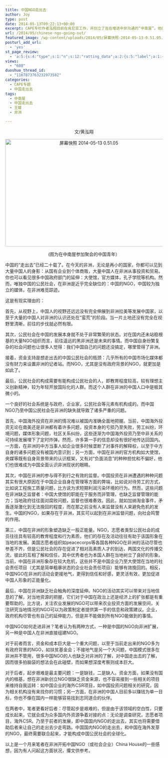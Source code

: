 ```yaml
---
title: 中国NGO走出去
author: Joy
type: post
date: 2014-05-13T09:22:13+00:00
excerpt: CAPE专栏作者泓翔目前在肯尼亚工作，并创立了旨在增进中非沟通的“中南屋”。他的一个观察是，非洲不缺中国人的身影，也可以看见多中国政府部门的延伸：大使馆，官方媒体，孔子学院等机构，但中国的NGO却是难寻踪迹。这篇文章他分享了他对中国NGO走出的看法，并提出了“中国的NGO向非洲扩展”和“中国人在非洲直接组建NGO”两种走出去模式。
url: /2014/05/chinese-ngo-going-out/
featured_image: /wp-content/uploads/2014/05/屏幕快照-2014-05-13-0.51.05.png
posturl_add_url:
  - 'yes'
st_page_review:
  - 'a:5:{s:4:"type";s:1:"n";s:12:"ratting_data";a:2:{s:5:"label";a:1:{i:0;s:0:"";}s:5:"score";a:1:{i:0;s:1:"0";}}s:7:"postion";s:2:"tl";s:5:"title";s:0:"";s:11:"score_label";s:0:"";}'
views:
  - "608"
duoshuo_thread_id:
  - "1167873763232973582"
categories:
  - CAPE专题
  - 中国走出去
tags:
  - 中南屋
  - 中国走出去
  - 王媛
  - 非洲

---
```

<p style="color: #272727; text-align: center;">
  文/黄泓翔
</p>

<p style="color: #272727; text-align: center;">
  <a href="http://hicape.com/wp-content/uploads/2014/05/屏幕快照-2014-05-13-0.51.05.png"><img class="alignnone  wp-image-9007" src="http://hicape.com/wp-content/uploads/2014/05/屏幕快照-2014-05-13-0.51.05.png" alt="屏幕快照 2014-05-13 0.51.05" width="519" height="343" srcset="http://hicape.com/wp-content/uploads/2014/05/屏幕快照-2014-05-13-0.51.05.png 698w, http://hicape.com/wp-content/uploads/2014/05/屏幕快照-2014-05-13-0.51.05-300x198.png 300w" sizes="(max-width: 519px) 100vw, 519px" /></a>
</p>

<p style="color: #272727; text-align: center;">
  (图为在中南屋参加聚会的中国青年）
</p>

<p style="color: #272727;">
  中国的“走出去”已经二十载了。在今天的非洲，无论是再小的国家，你都可以见到大量中国人的身影：从国有企业到个体商贩，大量中国人在非洲从事投资和贸易。你也可以看见很多中国政府部门的延伸：大使馆，官方媒体，孔子学院等机构。然而，唯独中国的公民社会，在非洲是近乎完全缺位的：中国的NGO，中国较为独立的媒体，在非洲难觅踪迹。
</p>

<p style="color: #272727;">
  这是有现实理由的：
</p>

<p style="color: #272727;">
  首先，从视野上，中国人的视野还远远没有完全伸展到非洲拉美等发展中国家，以至于大量的中国人对非洲的认识还处在“蛮荒”的阶段。当一片土地还没有完全在视野里清晰，前往的步伐就必然有限。
</p>

<p style="color: #272727;">
  其次，公民社会在中国的发展本身就不处于非常繁荣的状态。对在国内还未站稳根基的大量NGO组织而言，前往遥远的黑非洲还是未来的事情。而中国自身纷繁复杂的社会问题也让很多人觉得：我们中国自己的问题还没搞定，哪里管得了非洲。
</p>

<p style="color: #272727;">
  接着，资金支持是想走出去的中国公民社会的瓶颈：几乎所有的中国市场化媒体都没有财力来设置非洲的记者站。而NGO，尤其是没有政府背景的NGO，就更加是如此了。
</p>

<p style="color: #272727;">
  最后，公民社会的构成需要有能构成公民社会的人，即教育程度较高，较有理想主义创新精神，较为年轻开放国际化的人群。而这个人群在非洲的中国人口中是极其微小的。
</p>

<p style="color: #272727;">
  一个良好的社会系统是与政府，企业家，公民社会等元素有机构成的。而中国NGO乃至中国公民社会在非洲的缺失就导致了诸多严重的问题。
</p>

<p style="color: #272727;">
  首先，中国海外投资在非洲的情况难以被国内准确全面地把握。当前，中国海外投资无论在南美还是非洲都有着许多问题，投资本身的亏损乃至失败，劳工纠纷，环境问题，媒体形象问题，社区关系纠纷，这些逐渐为中国海外投资乃至中非关系的可持续发展埋下了定时炸弹。然而，许多第一手的信息却没有很好地传达回国内。一方面，在非洲的中方当事人如企业很多时候垄断了对事件的解释权，以至于中方自身的诸多问题没有被国内意识到；另一方面，中国在非洲的官方机构如大使馆，央媒等既有自身背景带来的认识框架，又有对“负面消息”的种种担忧和不偏好，他们也很难成为中国全面认识非洲现状的眼睛。
</p>

<p style="color: #272727;">
  其次，中国在非洲的参与得不到行之有效的监督。中国投资在非洲遭遇的种种问题其实有很大原因在于中国企业自身在管理等方面的弊端，比如说对待劳工的方式，比如说工程施工质量问题，比方说为求短期利润污染环境的行为。然而，这些问题在非洲缺乏监督者：中国大使馆的职能在于服务而非管理，也缺乏监督管理的能力；当地政府往往面对腐败问题，监督也很难奏效。因此，就如加纳淘金事件，矛盾逐渐激化到无法挽回的程度，而在那之前没有人来监督没有人来避免危机的发生。中国的NGO，如果存在于非洲，其实可以起到在非洲监督问题，向社会鸣警的作用。
</p>

<p style="color: #272727;">
  第三，中国在非洲的形象塑造缺乏一股正能量。NGO，志愿者类型公民社会的成员往往具有较高的教育程度和行为素质，他们的存在及活动往往有助于该国形象在当地的发展。美国志愿者组织如peacecorps等各国各种NGO在非洲的活动尽管也参差不齐，但是公民社会的存在促进了相对高素质人才的到达，两国文化的传播交流，彼此的互相了解和信任，其中优秀者也为本国人群在当地树立了良好的形象。当前，中国在非洲形象存在较大危机，这些并不是中国企业乃至大使馆在当地的社会责任项目（尤其是简单粗暴状态的企业社会责任项目）能够有效挽回的。相反，中国NGO在非洲的活动会更接地气，更得到信任和好感，更灵活有效，更加促进中国人形象的正能量化。
</p>

<p style="color: #272727;">
  最后，中国在非洲缺乏社会触角的深度延伸。NGO的活动其实可以带来对当地信息的了解，对当地资源的把握，它们对于中国在政治上还是经济上的扩张都是有重要帮助的。比方说，关注农业发展的NGO可以带来农业投资方面的发展空间，关注研究当地情况的NGO可以为政策制定者提供第一手的信息和政策建议。企业，政府机构尽管也有自己的延伸能力，但是并不能做到所有NGO能做到的事情。
</p>

<p style="color: #272727;">
  中国NGO如何走进非洲？笔者认为有两种方式，一种是中国的NGO向非洲扩展，另一种是中国人在非洲直接组建NGO。
</p>

<p style="color: #272727;">
  对于前者而言，资金和成本巨大是一个重大问题，以至于当前走出来的NGO多为有政府背景的NGO，如扶贫基金会；不接地气是另一个大问题，中国模式很多在非洲并不管用，很多中国NGO的人也缺乏对非洲的了解，对中国走出去的了解，因而很多拍脑袋的想法会在此碰壁，而如果想深度考察则成本巨大。
</p>

<p style="color: #272727;">
  对于后者，起步艰难是最主要问题：一是缺钱，二是缺人。资金方面，如果没有国内的根基，想在非洲新创立NGO很缺乏资金来源，也不容易接到一些相关的项目来维持自我运转：如中国企业的海外CSR项目，如中国投资问题相关的研究，因为相关机构没有来找你的习惯；另一方面，在非洲的中国人目前多以赚钱为单一目标，你也不像在国内一样能够容易找到志同道合的伙伴。
</p>

<p style="color: #272727;">
  在两者中，笔者更看好后者：尽管起步是艰难的，但是由于该领域的空白性，只要成长起来，它就会成为众多国内外资源争着对接的点：无论是调查研究，志愿者项目，海外CSR。乃至于前者的发展，即中国国内NGO的走出去，其实也将需要借助后者来让自己的走出去少走弯路。中国国内NGO的走出去，和中国在海外发芽的NGO，最终需要联合起来，才能构成中国公民社会的全球化。
</p>

<p style="color: #272727;">
  以上是一个月来笔者在非洲开拓中国NGO（或社会企业）China House的一些感想，因为有人问起这方面状况，攥文供参考。
</p>

<p style="color: #272727;">